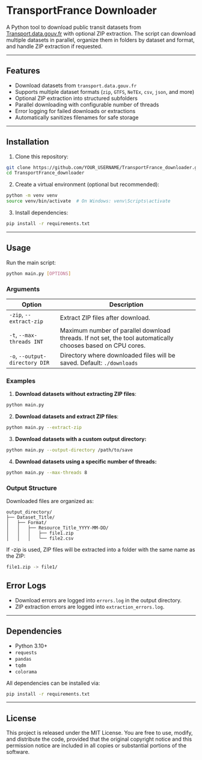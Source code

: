 # TransportFrance Downloader

A Python tool to download public transit datasets from [Transport.data.gouv.fr](https://transport.data.gouv.fr/) with optional ZIP extraction. The script can download multiple datasets in parallel, organize them in folders by dataset and format, and handle ZIP extraction if requested.

---

## Features

- Download datasets from `transport.data.gouv.fr`
- Supports multiple dataset formats (`zip`, `GTFS`, `NeTEx`, `csv`, `json`, and more)
- Optional ZIP extraction into structured subfolders
- Parallel downloading with configurable number of threads
- Error logging for failed downloads or extractions
- Automatically sanitizes filenames for safe storage

---

## Installation

1. Clone this repository:

```bash
git clone https://github.com/YOUR_USERNAME/TransportFrance_downloader.git
cd TransportFrance_downloader
```

2. Create a virtual environment (optional but recommended):
```bash
python -m venv venv
source venv/bin/activate  # On Windows: venv\Scripts\activate
```

3. Install dependencies:
```bash
pip install -r requirements.txt
```

---

## Usage

Run the main script:

```bash
python main.py [OPTIONS]
```

### Arguments

| Option | Description |
|--------|-------------|
| `-zip`, `--extract-zip` | Extract ZIP files after download. |
| `-t`, `--max-threads INT` | Maximum number of parallel download threads. If not set, the tool automatically chooses based on CPU cores. |
| `-o`, `--output-directory DIR` | Directory where downloaded files will be saved. Default: `./downloads` |


### Examples

1. **Download datasets without extracting ZIP files**:

```bash
python main.py
```

2. **Download datasets and extract ZIP files**:

```bash
python main.py --extract-zip
```

3. **Download datasets with a custom output directory:**

```bash
python main.py --output-directory /path/to/save
```

4. **Download datasets using a specific number of threads:**

```bash
python main.py --max-threads 8
```

### Output Structure

Downloaded files are organized as:

```
output_directory/
├── Dataset_Title/
│   ├── Format/
│   │   ├── Resource_Title_YYYY-MM-DD/
│   │   │   ├── file1.zip
│   │   │   └── file2.csv
```

If -zip is used, ZIP files will be extracted into a folder with the same name as the ZIP:
```bash
file1.zip -> file1/
```

## Error Logs

- Download errors are logged into `errors.log` in the output directory.
- ZIP extraction errors are logged into `extraction_errors.log`.

---

## Dependencies

- Python 3.10+
- `requests`
- `pandas`
- `tqdm`
- `colorama`

All dependencies can be installed via:
```bash
pip install -r requirements.txt
```

---

## License

This project is released under the MIT License. You are free to use, modify, and distribute the code, provided that the original copyright notice and this permission notice are included in all copies or substantial portions of the software.



